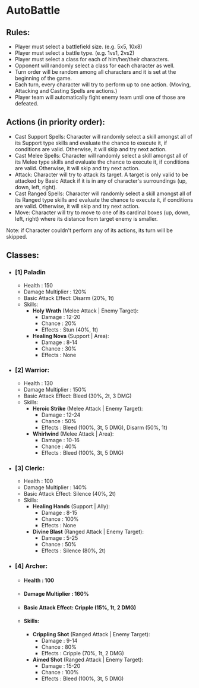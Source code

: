 # AutoBattle

## Rules:
- Player must select a battlefield size. (e.g. 5x5, 10x8)
- Player must select a battle type. (e.g. 1vs1, 2vs2)
- Player must select a class for each of him/her/their characters.
- Opponent will randomly select a class for each character as well.
- Turn order will be random among all characters and it is set at the beginning of the game.
- Each turn, every character will try to perform up to one action. (Moving, Attacking and Casting Spells are actions.)
- Player team will automatically fight enemy team until one of those are defeated.

## Actions (in priority order):
- Cast Support Spells: Character will randomly select a skill amongst all of its Support type skills and evaluate the chance to execute it, if conditions are valid. Otherwise, it will skip and try next action.
- Cast Melee Spells: Character will randomly select a skill amongst all of its Melee type skills and evaluate the chance to execute it, if conditions are valid. Otherwise, it will skip and try next action.
- Attack: Character will try to attack its target. A target is only valid to be attacked by Basic Attack if it is in any of character's surroundings (up, down, left, right).
- Cast Ranged Spells: Character will randomly select a skill amongst all of its Ranged type skills and evaluate the chance to execute it, if conditions are valid. Otherwise, it will skip and try next action.
- Move: Character will try to move to one of its cardinal boxes (up, down, left, right) where its distance from target enemy is smaller.

Note: if Character couldn't perform any of its actions, its turn will be skipped.

## Classes:
- ### [1] **Paladin**
  - Health : 150
  - Damage Multiplier : 120%
  - Basic Attack Effect: Disarm (20%, 1t)
  - Skills:
    - **Holy Wrath** (Melee Attack | Enemy Target):
      - Damage : 12-20
      - Chance : 20%
      - Effects : Stun (40%, 1t)
    - **Healing Nova** (Support | Area):
      - Damage : 8-14
      - Chance : 30%
      - Effects : None      
- ### [2] **Warrior**:
  - Health : 130
  - Damage Multiplier : 150%
  - Basic Attack Effect: Bleed (30%, 2t, 3 DMG)
  - Skills:
    - **Heroic Strike** (Melee Attack | Enemy Target):
      - Damage : 12-24
      - Chance : 50%
      - Effects : Bleed (100%, 3t, 5 DMG), Disarm (50%, 1t)
    - **Whirlwind** (Melee Attack | Area):
      - Damage : 10-16
      - Chance : 40%
      - Effects : Bleed (100%, 3t, 5 DMG)
- ### [3] **Cleric**:
  - Health : 100
  - Damage Multiplier : 140%
  - Basic Attack Effect: Silence (40%, 2t)
  - Skills:
    - **Healing Hands** (Support | Ally):
      - Damage : 8-15
      - Chance : 100%
      - Effects : None
    - **Divine Blast** (Ranged Attack | Enemy Target):
      - Damage : 5-25
      - Chance : 50%
      - Effects : Silence (80%, 2t)
- ### [4] **Archer**:
  - #### Health : 100
  - #### Damage Multiplier : 160%
  - #### Basic Attack Effect: Cripple (15%, 1t, 2 DMG)
  - #### Skills:
    - **Crippling Shot** (Ranged Attack | Enemy Target):
      - Damage : 9-14
      - Chance : 80%
      - Effects : Cripple (70%, 1t, 2 DMG)
    - **Aimed Shot** (Ranged Attack | Enemy Target):
      - Damage : 15-20
      - Chance : 100%
      - Effects : Bleed (100%, 3t, 5 DMG)
